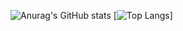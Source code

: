 
![Anurag's GitHub stats](https://github-readme-stats.vercel.app/api?username=Bicheng-guo&count_private=true)
[![Top Langs](https://github-readme-stats.vercel.app/api/top-langs/?username=Bicheng-guo&layout=compact)]
